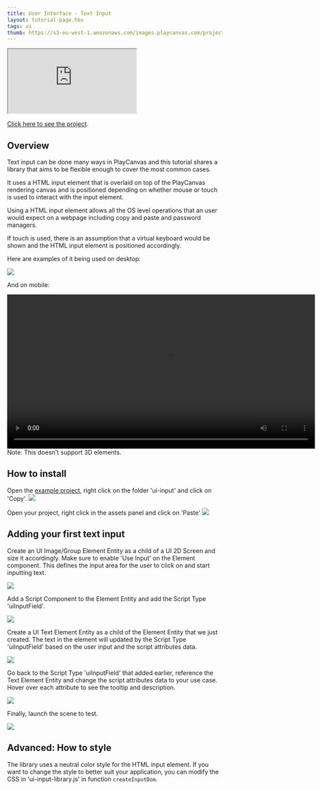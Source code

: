 ```yaml
---
title: User Interface - Text Input
layout: tutorial-page.hbs
tags: ui
thumb: https://s3-eu-west-1.amazonaws.com/images.playcanvas.com/projects/12/1005906/36C2AF-image-75.jpg
---
```


<iframe loading="lazy" src="https://playcanv.as/p/8ZQaDGf8/" title="User Interface - Text Input"></iframe>

[Click here to see the project][project-link].

## Overview

Text input can be done many ways in PlayCanvas and this tutorial shares a library that aims to be flexible enough to cover the most common cases.

It uses a HTML input element that is overlaid on top of the PlayCanvas rendering canvas and is positioned depending on whether mouse or touch is used to interact with the input element.

Using a HTML input element allows all the OS level operations that an user would expect on a webpage including copy and paste and password managers.

If touch is used, there is an assumption that a virtual keyboard would be shown and the HTML input element is positioned accordingly.

Here are examples of it being used on desktop:

![][desktop-preview]

And on mobile:

<div class="centered"><video height="360" controls src="/images/tutorials/ui-text-input/mobile-preview.mp4"></div>

<div class="alert alert-info">
Note: This doesn't support 3D elements</a>.
</div>

## How to install

Open the [example project][project-link], right click on the folder 'ui-input' and click on 'Copy'.
![][copy-folder]

Open your project, right click in the assets panel and click on 'Paste'
![][paste-folder]

## Adding your first text input

Create an UI Image/Group Element Entity as a child of a UI 2D Screen and size it accordingly. Make sure to enable 'Use Input' on the Element component. This defines the input area for the user to click on and start inputting text.

![][create-image-element]

Add a Script Component to the Element Entity and add the Script Type 'uiInputField'.

![][add-script-component]

Create a UI Text Element Entity as a child of the Element Entity that we just created. The text in the element will updated by the Script Type 'uiInputField' based on the user input and the script attributes data.

![][create-text-element]

Go back to the Script Type 'uiInputField' that added earlier, reference the Text Element Entity and change the script attributes data to your use case. Hover over each attribute to see the tooltip and description.

![][update-script-type]

Finally, launch the scene to test.

![][launch-scene]

## Advanced: How to style

The library uses a neutral color style for the HTML input element. If you want to change the style to better suit your application, you can modify the CSS in 'ui-input-library.js' in function `createInputDom`.

[desktop-preview]: /images/tutorials/ui-text-input/desktop-preview.gif
[project-link]: https://playcanvas.com/project/1005906/overview/ui-text-input
[copy-folder]: /images/tutorials/ui-text-input/copy-folder.gif
[paste-folder]: /images/tutorials/ui-text-input/paste-folder.gif
[create-image-element]: /images/tutorials/ui-text-input/create-image-element.gif
[add-script-component]: /images/tutorials/ui-text-input/add-script-component.gif
[create-text-element]: /images/tutorials/ui-text-input/create-text-element.gif
[update-script-type]: /images/tutorials/ui-text-input/update-script-type.gif
[launch-scene]: /images/tutorials/ui-text-input/launch-scene.gif
